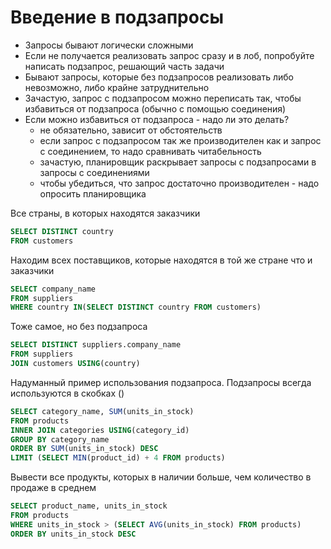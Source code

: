 # Введение в подзапросы

- Запросы бывают логически сложными
- Если не получается реализовать запрос сразу и в лоб, попробуйте написать подзапрос, решающий часть задачи
- Бывают запросы, которые без подзапросов реализовать либо невозможно, либо крайне затруднительно
- Зачастую, запрос с подзапросом можно переписать так, чтобы избавиться от подзапроса (обычно с помощью соединения)
- Если можно избавиться от подзапроса - надо ли это делать?
  - не обязательно, зависит от обстоятельств
  - если запрос с подзапросом так же производителен как и запрос с соединением, то надо сравнивать читабельность
  - зачастую, планировщик раскрывает запросы с подзапросами в запросы с соединениями
  - чтобы убедиться, что запрос достаточно производителен - надо опросить планировщика

Все страны, в которых находятся заказчики

```sql
SELECT DISTINCT country
FROM customers
```

Находим всех поставщиков, которые находятся в той же стране что и заказчики

```sql
SELECT company_name
FROM suppliers
WHERE country IN(SELECT DISTINCT country FROM customers)
```

Тоже самое, но без подзапроса

```sql
SELECT DISTINCT suppliers.company_name
FROM suppliers
JOIN customers USING(country)
```

Надуманный пример использования подзапроса. Подзапросы всегда используются в скобках ()

```sql
SELECT category_name, SUM(units_in_stock)
FROM products
INNER JOIN categories USING(category_id)
GROUP BY category_name
ORDER BY SUM(units_in_stock) DESC
LIMIT (SELECT MIN(product_id) + 4 FROM products)
```

Вывести все продукты, которых в наличии больше, чем количество в продаже в среднем

```sql
SELECT product_name, units_in_stock
FROM products
WHERE units_in_stock > (SELECT AVG(units_in_stock) FROM products)
ORDER BY units_in_stock DESC
```
